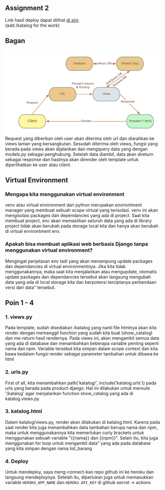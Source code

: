 ## Assignment 2

Link hasil deploy dapat dilihat [di sini](https://tugas1yudi.herokuapp.com/).
<br>(add /katalog for the work)

## Bagan
![Bagan](../static/hero.png?raw=true)
Request yang diberikan oleh user akan diterima oleh url dan diarahkan ke views laman yang bersangkutan. Sesudah diterima oleh views, fungsi yang berada pada views akan dijalankan dan mengquery data yang dengan models.py sebagai penghubung. Setelah data diambil, data akan direturn sebagai response dan hasilnya akan dirender oleh template untuk diperlihatkan ke user atau client.

## Virtual Environment
### Mengapa kita menggunakan virtual environment
venv atau virtual environment dari python merupakan environtment manager yang membuat sebuah scope virtual yang terisolasi. venv ini akan mengisolasi packages dan dependancies yang ada di project. Saat kita membuat project, enc akan memastikan seluruh data yang ada di library project tidak akan berubah pada storage local kita dan hanya akan berubah di virtual environtment env.

### Apakah bisa membuat aplikasi web berbasis Django tanpa menggunakan virtual environment?
Mengingat penjelasan env tadi yang akan menampung update packages dan dependancies di virtual environmentnya. Jika kita tidak menggunakannya, maka saat kita menjalankan atau mengupdate, otomatis update packages dan dependancies tersebut akan langsung mengubah data yang ada di local storage kita dan berpotensi terciptanya perbendaan versi dari data" tersebut.

## Poin 1 - 4
### 1. views.py
Pada template, sudah disediakan /katalog yang nanti file htmlnya akan kita render dengan memanggil function yang sudah kita buat (show_catalog) dan me-return hasil rendernya. Pada views ini, akan mengambil semua data yang ada di database dan menambahkan beberapa variable penting seperti nama dan npm. Variable tersebut kita simpan dalam scope context dan kita bawa kedalam fungsi render sebagai parameter tambahan untuk dibawa ke html

### 2. urls.py
First of all, kita menambahkan path('katalog/', include('katalog.urls')) pada urls yang berada pada product-django. Hal ini dilakukan untuk meroute '/katalog' agar menjalankan function show_catalog yang ada di katalog.views.py

### 3. katalog.html
Dalam katalog/views.py, render akan dilakukan di katalog.html. Karena pada saat render kita juga menambahkan data tambahan berupa nama dan npm, maka untuk menggunakannya kita memerlukan curly brackets untuk menggunakan sebuah variable "{{nama}} dan {{npm}}". Selain itu, kita juga menggunakan for loop untuk mengambil data" yang ada pada database yang kita simpan dengan nama list_barang

### 4. Deploy
Untuk mendeploy, saya meng-connect-kan repo github ini ke heroku dan langsung mendeploynya. Setelah itu, diperlukan juga untuk memasukkan variable `HEROKU_APP_NAME` dan `HEROKU_API_KEY` di github secret -> actions